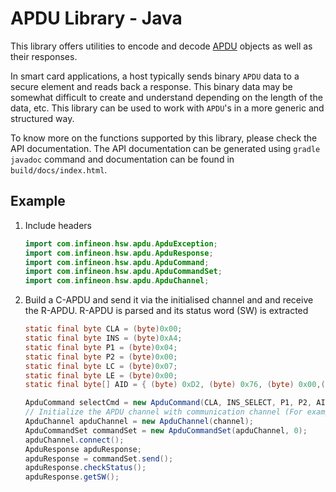 # APDU Library - Java

This library offers utilities to encode and decode [APDU](https://en.wikipedia.org/wiki/Smart_card_application_protocol_data_unit) objects as well as their responses.

In smart card applications, a host typically sends binary `APDU` data to a secure element and reads back a response. This binary data may be somewhat difficult to create and understand depending on the length of the data, etc. This library can be used to work with `APDU`'s in a more generic and structured way.

To know more on the functions supported by this library, please check the API documentation. The API documentation can be generated using `gradle javadoc` command and documentation can be found in `build/docs/index.html`.

## Example

1. Include headers

   ```java
   import com.infineon.hsw.apdu.ApduException;
   import com.infineon.hsw.apdu.ApduResponse;
   import com.infineon.hsw.apdu.ApduCommand;
   import com.infineon.hsw.apdu.ApduCommandSet;
   import com.infineon.hsw.apdu.ApduChannel;
   ```

2. Build a C-APDU and send it via the initialised channel and and receive the R-APDU. R-APDU is parsed and its status word (SW) is extracted

   ```java
   static final byte CLA = (byte)0x00;
   static final byte INS = (byte)0xA4;
   static final byte P1 = (byte)0x04;
   static final byte P2 = (byte)0x00;
   static final byte LC = (byte)0x07;
   static final byte LE = (byte)0x00;
   static final byte[] AID = { (byte) 0xD2, (byte) 0x76, (byte) 0x00,(byte) 0x00, (byte) 0x85, (byte) 0x01,(byte) 0x01 };

   ApduCommand selectCmd = new ApduCommand(CLA, INS_SELECT, P1, P2, AID, LE);
   // Initialize the APDU channel with communication channel (For example, PCSC )
   ApduChannel apduChannel = new ApduChannel(channel);
   ApduCommandSet commandSet = new ApduCommandSet(apduChannel, 0);
   apduChannel.connect();
   ApduResponse apduResponse;
   apduResponse = commandSet.send();
   apduResponse.checkStatus();
   apduResponse.getSW();

   ```
